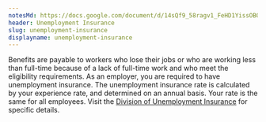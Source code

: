 ```yaml
---
notesMd: https://docs.google.com/document/d/14sQf9_58ragv1_FeHD1YissOBO0aCjqvk6jXAylIY0k/edit
header: Unemployment Insurance
slug: unemployment-insurance
displayname: unemployment-insurance
---
```

Benefits are payable to workers who lose their jobs or who are working less than full-time because of a lack of full-time work and who meet the eligibility requirements. As an employer, you are required to have unemployment insurance. The unemployment insurance rate is calculated by your experience rate, and determined on an annual basis. Your rate is the same for all employees.  Visit the [Division of Unemployment Insurance](https://www.myunemployment.nj.gov/) for specific details.